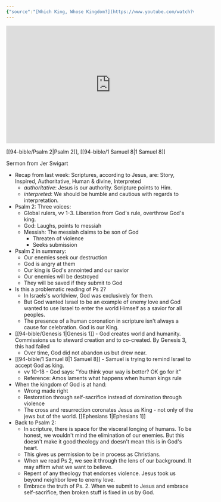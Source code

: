 ```yaml
---
{"source":"[Which King, Whose Kingdom?](https://www.youtube.com/watch?v=X3PCjLv7-Bw)","clipped":"2023-02-19","dg-publish":true,"grade":2,"context":"Personal","type":"Resource","status":"Evergreen","topic":["Sermon"],"dateCreated":"2023-08-09","sermonSeries":"2023 Epiphany","permalink":"/sermons/2023-02-19-which-king-whose-kingdom/","dgPassFrontmatter":true}
---
```



<iframe width="560" height="315" src="https://www.youtube.com/embed/X3PCjLv7-Bw" title="YouTube video player" frameborder="0" allow="accelerometer; autoplay; clipboard-write; encrypted-media; gyroscope; picture-in-picture" allowfullscreen></iframe>

[[94-bible/Psalm 2\|Psalm 2]], [[94-bible/1 Samuel 8\|1 Samuel 8]]

Sermon from Jer Swigart

* Recap from last week: Scriptures, according to Jesus, are: Story, Inspired, Authoritative, Human & divine, Interpreted
    * *authoritative*: Jesus is our authority. Scripture points to Him.
    * *interpreted*: We should be humble and cautious with regards to interpretation.
* Psalm 2: Three voices:
    * Global rulers, vv 1-3. Liberation from God's rule, overthrow God's king.
    * God: Laughs, points to messiah
    * Messiah: The messiah claims to be son of God
        * Threaten of violence
        * Seeks submission
* Psalm 2 in summary:
    * Our enemies seek our destruction
    * God is angry at them
    * Our king is God's annointed and our savior
    * Our enemies will be destroyed
    * They will be saved if they submit to God
* Is this a problematic reading of Ps 2?
    * In Israels's worldview, God was exclusively for them.
    * But God wanted Israel to be an example of enemy love and God wanted to use Israel to enter the world Himself as a savior for all peoples.
    * The presence of a human coronation in scripture isn't always a cause for celebration. God is our King.
* [[94-bible/Genesis 1\|Genesis 1]] - God creates world and humanity. Commissions us to steward creation and to co-created. By Genesis 3, this had failed
    * Over time, God did not abandon us but drew near.
* [[94-bible/1 Samuel 8\|1 Samuel 8]] - Samuel is trying to remind Israel to accept God as king.
    * vv 10-18 - God says: "You think your way is better? OK go for it"
    * Reference: Amos laments what happens when human kings rule
* When the kingdom of God is at hand:
    * Wrong made right
    * Restoration through self-sacrifice instead of domination through violence
    * The cross and resurrection coronates Jesus as King - not only of the jews but of the world. [[Ephesians 1\|Ephesians 1]]
* Back to Psalm 2:
    * In scripture, there is space for the visceral longing of humans. To be honest, we wouldn't mind the elimination of our enemies. But this doesn't make it good theology and doesn't mean this is in God's heart.
    * This gives us permission to be in process as Christians.
    * When we read Ps 2, we see it through the lens of our background. It may affirm what we want to believe.
    * Repent of any theology that endorses violence. Jesus took us beyond neighbor love to enemy love.
    * Embrace the truth of Ps. 2. When we submit to Jesus and embrace self-sacrifice, then broken stuff is fixed in us by God.
